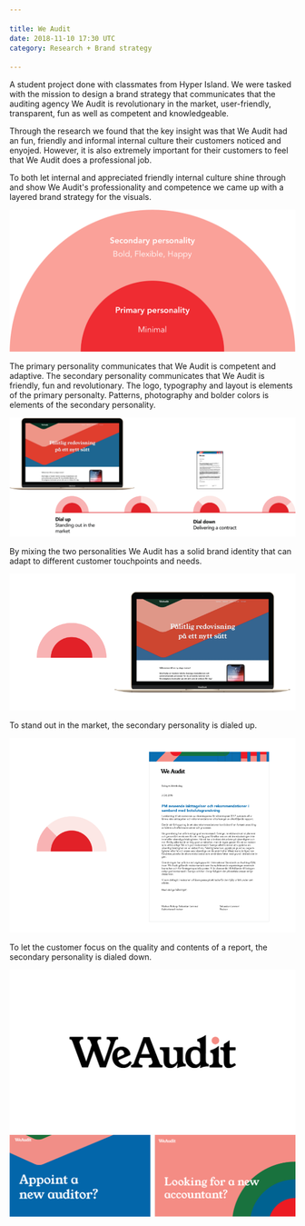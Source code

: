 ```yaml
---

title: We Audit
date: 2018-11-10 17:30 UTC
category: Research + Brand strategy

---
```


A student project done with classmates from Hyper Island. We were tasked with the mission to design a brand strategy that communicates that the auditing agency We Audit is revolutionary in the market, user-friendly, transparent, fun as well as competent and knowledgeable.

Through the research we found that the key insight was that We Audit had an fun, friendly and informal internal culture their customers noticed and enyojed. However, it is also extremely important for their customers to feel that We Audit does a professional job.

To both let internal and appreciated friendly internal culture shine through and show We Audit's professionality and competence we came up with a layered brand strategy for the visuals.

<img src="/images/we-audit/layered-personalities.png">

The primary personality communicates that We Audit is competent and adaptive. The secondary personality communicates that We Audit is friendly, fun and revolutionary. The logo, typography and layout is elements of the primary personalty. Patterns, photography and bolder colors is elements of the secondary personality.

<img src="/images/we-audit/touchpoints.png">

By mixing the two personalities We Audit has a solid brand identity that can adapt to different customer touchpoints and needs.

<img src="/images/we-audit/dial-up.png">

To stand out in the market, the secondary personality is dialed up.

<img src="/images/we-audit/dial-down.png">

To let the customer focus on the quality and contents of a report, the secondary personality is dialed down.

<img src="/images/we-audit/logo.png">

<img src="/images/we-audit/cards.png">